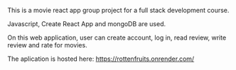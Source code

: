 This is a movie react app group project for a full stack development course. 

Javascript, Create React App and mongoDB are used.  

On this web application, user can create account, log in, read review, write review and rate for movies. 

The aplication is hosted here: https://rottenfruits.onrender.com/
